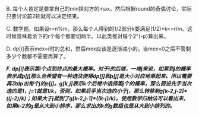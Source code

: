 B. 每个人肯定是要拿自己的min换对方的max。然后根据round的奇偶讨论，实际只要讨论前2轮就可以决定结果。

C. 数学题。如果设r=n%m，那么每个人得到的1/2部分k要满足(1/2)\*k<=r/m。这时候意味着余下的r个每个都要切两半。以此类推对每个2^(-p)算出来。

D. dp[i]表示mex=i时的总和，然后mex应该是逐渐减小的。当mex=0之后不管剩多少个数都不需要再算了。

***F. dp[i]表示第i个点到终点的最大概率。对于i的后继，一堆j来说，如果到j的概率表示成p[j]那么会希望有一种选法使得dp[j]和p[j]是大小对应地乘起来。所以需要再次dp出每个j的p[j]。g[k,j]表示k个后继中选择第j个的概率，那么假设先手当次选的是1，j=1就是1/k，否则，如果后手当次选的小于j，那么转移到g[k-2,j-2]\*((j-2)/k)；如果大于j就到了g[k-2,j-1]\*((k-j)/k)。使用数学归纳法可以看出来，如果k-2的g是从大到小排序，那么求出的k的g数组也是从大到小排列的。***
